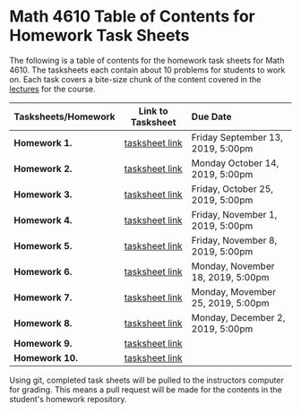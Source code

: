 # Math 4610 Table of Contents for Homework Task Sheets

The following is a table of contents for the homework task sheets for Math 4610.
The tasksheets each contain about 10 problems for students to work on. Each
task covers a bite-size chunk of the content covered in the
[lectures](https://jvkoebbe.github.io/math4610/lectures/toc_lectures) for the
course.

  | Tasksheets/Homework | Link to Tasksheet | Due Date |
  | ------------------- | :---------------: | :------- |
  | **Homework 1.** | [tasksheet link](https://jvkoebbe.github.io/math4610/tasksheets/html/tasksheet_01.html) | Friday September 13, 2019, 5:00pm |
  | **Homework 2.** | [tasksheet link](https://jvkoebbe.github.io/math4610/tasksheets/html/tasksheet_02.html) | Monday October 14, 2019, 5:00pm
  | **Homework 3.** | [tasksheet link](https://jvkoebbe.github.io/math4610/tasksheets/html/tasksheet_03.html) | Friday, October 25, 2019, 5:00pm
  | **Homework 4.** | [tasksheet link](https://jvkoebbe.github.io/math4610/tasksheets/html/tasksheet_04.html) | Friday, November 1, 2019, 5:00pm
  | **Homework 5.** | [tasksheet link](https://jvkoebbe.github.io/math4610/tasksheets/html/tasksheet_05.html) | Friday, November 8, 2019, 5:00pm
  | **Homework 6.** | [tasksheet link](https://jvkoebbe.github.io/math4610/tasksheets/html/tasksheet_06.html) | Monday, November 18, 2019, 5:00pm
  | **Homework 7.** | [tasksheet link](https://jvkoebbe.github.io/math4610/tasksheets/html/tasksheet_07.html) | Monday, Movember 25, 2019, 5:00pm
  | **Homework 8.** | [tasksheet link](https://jvkoebbe.github.io/math4610/tasksheets/html/tasksheet_08.html) | Monday, December 2, 2019, 5:00pm
  | **Homework 9.** | [tasksheet link](https://jvkoebbe.github.io/math4610/tasksheets/html/tasksheet_09.html) |
  | **Homework 10.** | [tasksheet link](https://jvkoebbe.github.io/math4610/tasksheets/html/tasksheet_10.html) |

Using git, completed task sheets will be pulled to the instructors computer for
grading. This means a pull request will be made for the contents in the
student's homework repository.
